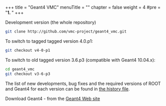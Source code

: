 +++
title = "Geant4 VMC"
menuTitle = ""
chapter = false
weight = 4
#pre = "<b>1. </b>"
+++

<p>Development version (the whole repository)</p>

```bash 
git clone http://github.com/vmc-project/geant4_vmc.git
```

<p>To switch to tagged tagged version 4.0.p1:</p>

```bash cd geant4_vmc 
git checkout v4-0-p1
```

<p>To switch to old tagged version 3.6.p3 (compatible with Geant4 10.04.x):</p>

```bash 
cd geant4_vmc 
git checkout v3-6-p3
```

<p>The list of new developments, bug fixes and the required versions of ROOT and Geant4 for each version can be found in <a href="/root/vmc/geant4_vmc_versions.txt"> the history file</a>.</p>

<p>Download Geant4 - from the <a href="http://geant4.web.cern.ch/geant4/"> Geant4 Web site </a></p>

<!--
<h3>Download fluka_vmc:</h3>
<p><em>The access to the fluka_vmc SVN repository is restricted.  You need first to obtain a permission to use fluka_vmc from the FLUKA team, by writing (e-mail) to the head of the FLUKA Scientific Committee,</em> <a href="mailto:Giuseppe.Battistoni@mi.infn.it"><em> Giuseppe Battistoni</a><em>; then you can address a request for the access to the fluka_vmc  SVN repository to </em><a href="mailto:peter.hristov@cern.ch"><em>Peter Hristov</em></a><em>. </em></p>
<p>Development version (svn trunk)</p>
<pre class="code">svn co https://alisoft.cern.ch/fluka_vmc/trunk fluka_vmc </pre>
<p>Tagged version 0.5 <br />
(For older versions see the correspondent tag and  the required versions of ROOT and Geant4 in<a href="/root/vmc/fluka_vmc_versions.txt"> the history file</a>):</p>

```bashsvn co https://alisoft.cern.ch/fluka_vmc/tags/v0-5 fluka_vmc </bash>
<p>Download FLUKA:</p>
<p>FLUKA is obtained from the<a href="http://pcfluka.mi.infn.it/"> FLUKA Web site </a>via the standard licensing procedure described on this site.</p>
-->